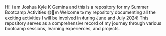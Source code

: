 Hi! i am Joshua Kyle K Gemina and this is a repository for my Summer Bootcamp Activities 🌞🚀\n
Welcome to my repository documenting all the exciting activities I will be involved in during June and July 2024! This repository serves as a comprehensive record of my journey through various bootcamp sessions, learning experiences, and projects.
